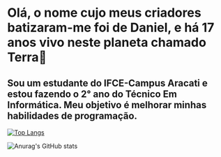 # Olá, o nome cujo meus criadores batizaram-me foi de Daniel, e há 17 anos vivo neste planeta chamado Terra👋

## Sou um estudante do IFCE-Campus Aracati e estou fazendo o 2° ano do Técnico Em Informática. Meu objetivo é melhorar minhas habilidades de programação. 

[![Top Langs](https://github-readme-stats.vercel.app/api/top-langs/?username=skywalker-03&layout=compact&theme=gruvbox)](https://github.com/skywalker-03/github-readme-stats)

![Anurag's GitHub stats](https://github-readme-stats.vercel.app/api?username=skywalker-03&show_icons=true&theme=gruvbox)
<!--
**skywalker-03/skywalker-03** is a ✨ _special_ ✨ repository because its `README.md` (this file) appears on your GitHub profile.

Here are some ideas to get you started:

- 🔭 I’m currently working on ...
- 🌱 I’m currently learning ...
- 👯 I’m looking to collaborate on ...
- 🤔 I’m looking for help with ...
- 💬 Ask me about ...
- 📫 How to reach me: ...
- 😄 Pronouns: ...
- ⚡ Fun fact: ...
-->
